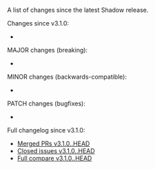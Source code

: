 A list of changes since the latest Shadow release.

Changes since v3.1.0:

*

MAJOR changes (breaking):

*

MINOR changes (backwards-compatible):

*

PATCH changes (bugfixes):

*

Full changelog since v3.1.0:

- [Merged PRs v3.1.0..HEAD](https://github.com/shadow/shadow/pulls?q=is%3Apr+merged%3A2023-12-30T20%3A30-0400..2033-12-30T20%3A30-0400)
- [Closed issues v3.1.0..HEAD](https://github.com/shadow/shadow/issues?q=is%3Aissue+closed%3A2023-12-30T20%3A30-0400..2033-12-30T20%3A30-0400)
- [Full compare v3.1.0..HEAD](https://github.com/shadow/shadow/compare/v3.1.0...HEAD)
